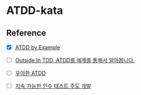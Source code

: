 # ATDD-kata

## Reference

- [x] [ATDD by Example](https://youtu.be/APC-G8EfqLM?si=6X7YuJq2f_AckNDv)
- [ ] [Outside In TDD, ATDD를 예제를 통해서 알아봅니다.](https://youtu.be/EFB-h5jMFDk?si=2L_Ph5DbdXB9Hcug)
- [ ] [우아한 ATDD](https://youtu.be/ITVpmjM4mUE?si=eJGOKD2bgf3z5ADU)
- [ ] [지속 가능한 인수 테스트 주도 개발](https://youtu.be/birVFRb2d-E?si=HSUXDN2KRLK_Bi23)

